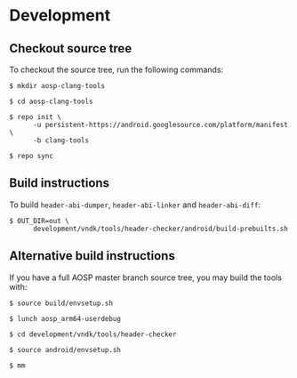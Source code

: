 # Development

## Checkout source tree

To checkout the source tree, run the following commands:

    $ mkdir aosp-clang-tools

    $ cd aosp-clang-tools

    $ repo init \
          -u persistent-https://android.googlesource.com/platform/manifest \
          -b clang-tools

    $ repo sync


## Build instructions

To build `header-abi-dumper`, `header-abi-linker` and `header-abi-diff`:

    $ OUT_DIR=out \
          development/vndk/tools/header-checker/android/build-prebuilts.sh


## Alternative build instructions

If you have a full AOSP master branch source tree, you may build the tools
with:

    $ source build/envsetup.sh

    $ lunch aosp_arm64-userdebug

    $ cd development/vndk/tools/header-checker

    $ source android/envsetup.sh

    $ mm
